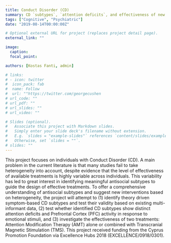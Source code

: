 ```yaml
---
title: Conduct Disorder (CD)
summary: CD `subtypes`, `attention deficits`, and effectiveness of new `therapeutic protocols`.
tags: ["Cognitive", "Psychiatric"]
date: "2019-08-14T00:00:00Z"

# Optional external URL for project (replaces project detail page).
external_link: ""

image:
  caption: 
  focal_point: 

authors: [Kostas Fanti, admin]

# links:
# - icon: twitter
#  icon_pack: fab
#  name: Follow
#  url: ""https://twitter.com/georgecushen
# url_code: ""
# url_pdf: ""
# url_slides: ""
# url_video: ""

# Slides (optional).
#   Associate this project with Markdown slides.
#   Simply enter your slide deck's filename without extension.
#   E.g. `slides = "example-slides"` references `content/slides/example-slides.md`.
#   Otherwise, set `slides = ""`.
# slides: ""
---
```


This project focuses on individuals with Conduct Disorder (CD). A main problem in the current literature is that many studies fail to take heterogeneity into account, despite evidence that the level of effectiveness of available treatments is highly variable across individuals. This variability has led to great interest in identifying meaningful antisocial subtypes to guide the design of effective treatments. To offer a comprehensive understanding of antisocial subtypes and suggest new interventions based on heterogeneity, the project will attempt to (1) identify theory driven symptom-based CD subtypes and test their validity based on existing multi-informant data, (2) test whether identified CD subtypes show distinct attention deficits and Prefrontal Cortex (PFC) activity in response to emotional stimuli, and (3) investigate the effectiveness of two treatments: Attention Modification Therapy (AMT) alone or combined with Transcranial Magnetic Stimulation (TMS). 
This project received funding from the Cyprus Promotion Foundation via Excellence Hubs 2018 (EXCELLENCE/0918/0301).